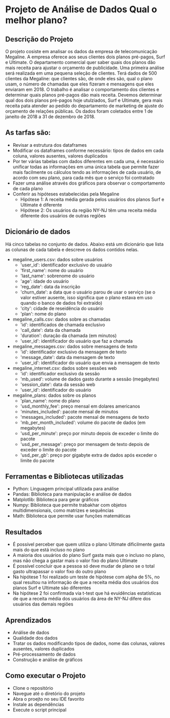 # Projeto de Análise de Dados Qual o melhor plano?

## Descrição do Projeto
O projeto cosiste em analisar os dados da empresa de telecomunicação Megaline. A empresa oferece aos seus clientes dois planos pré-pagos, Surf e Ultimate. O departamento comercial quer saber quais dos planos dão mais receita para ajustar o orçamento de publicidade. Uma primeira análise será realizada em uma pequena seleção de clientes. Terá dados de 500 clientes da Megaline: que clientes são, de onde eles são, qual o plano usam, o número de chamadas que eles fizeram e mensagens que eles enviaram em 2018. 
O trabalho é analisar o comportamento dos clientes e determinar quais planos pré-pagos dão mais receita. Devemos determinar qual dos dois planos pré-pagos hoje utulziados, Surf e Ultimate, gera mais receita pata atender ao pedido do departamento de marketing de ajuste do orçamento de relações públicas.
Os dados foram coletados entre 1 de janeito de 2018 a 31 de dezembro de 2018.

## As tarfas são:
- Revisar a estrutura dos dataframes
- Modificar os dataframes conforme necessário: tipos de dados em cada coluna, valores ausentes, valores duplicados
- Por ter várias tabelas com dados diferentes em cada uma, é necessário unificar todas as informações em uma única tabela que permite fazer mais facilmente os cálculos tendo as informações de cada usuário, de acordo com seu plano, para cada mês que o serviço foi contratado
- Fazer uma análise através dos gráficos para observar o comportamento de cada plano
- Conferir as hipóteses estabelecidas pela Megaline
  - Hipótese 1: A receita média gerada pelos usuários dos planos Surf e Ultimate é diferente
  - Hipótese 2: Os usuários da região NY-NJ têm uma receita média diferente dos usuários de outras regiões

## Dicionário de dados
Há cinco tabelas no conjunto de dados. Abaixo está um dicionário que lista as colunas de cada tabela e descreve os dados contidos nelas.
- megaline_users.csv: dados sobre usuários
  - 'user_id': identificador exclusivo do usuário
  - 'first_name': nome do usuário
  - 'last_name': sobrenome do usuário
  - 'age': idade do usuário
  - 'reg_date': data da inscrição
  - 'churn_date': a data que o usuário parou de usar o serviço (se o valor estiver ausente, isso significa que o plano estava em uso quando o banco de dados foi extraído)
  - 'city': cidade de reseidência do usuário
  - 'plan': nome do plano
- megaline_calls.csv: dados sobre as chamadas
  - 'id': identificados de chamada exclusivo
  - 'call_date': data da chamada
  - 'duration': duração da chamada (em minutos)
  - 'user_id': identificador do usuário que faz a chamada
- megaline_messages.csv: dados sobre mensagens de texto
  - 'id': identificador exclusivo da mensagem de texto
  - 'message_date': data da mensagem de texto
  - 'user_id': identificador do usuário que envia a mensagem de texto
- megaline_internet.csv: dados sobre sessões web
  - 'id': identificador exclusivo da sessão
  - 'mb_used': volume de dados gasto durante a sessão (megabytes)
  - 'session_date': data da sessão web
  - 'user_id': identificador do usuário
- megaline_plans: dados sobre os planos
  - 'plan_name': nome do plano
  - 'usd_monthly_fee': preço mensal em dolares americanos
  - 'minutes_included': pacote mensal de minutos
  - 'messages_included': pacote mensal de mensagens de texto
  - 'mb_per_month_included': volume do pacote de dados (em megabytes)
  - 'usd_per_minute': preço por minuto depois de exceder o limite do pacote
  - 'usd_per_message': preço por mensagem de texto depois de exceder o limite do pacote
  - 'usd_per_gb': preço por gigabyte extra de dados após exceder o limite do pacote

## Ferramentas e Bibliotecas utilizadas
- Python: Linguagem principal utilizada para análise
- Pandas: Biblioteca para manipulação e análise de dados
- Matplotlib: Biblioteca para gerar gráficos
- Numpy: Biblioteca que permite trabakhar com objetos multidimensionais, como matrizes e sequências
- Math: Biblioteca que permite usar funções matemáticas

## Resultados
- É possível perceber que quem utiliza o plano Ultimate dificilmente gasta mais do que está incluso no plano
- A maioria dos usuários do plano Surf gasta mais que o incluso no plano, mas não chega a gastar mais o valor fixo do plano Ultimate
- É possível concluir que a pessoa só deve mudar de plano se o total gasto ultrapassar o valor fixo do outro plano
- Na hipótese 1 foi realizado um teste de hipótese com alpha de 5%, no qual resultou na informação de que a receita média dos usuários dos planos Surf e Ultimate são diferentes
- Na hipótese 2 foi confirmada via t-test que há evuidências estatísticas de que a receita média dos usuários da área de NY-NJ difere dos usuários das demais regiões

## Aprendizados
- Análise de dados
- Qualidade dos dados
- Tratar os dados modificando tipos de dados, nome das colunas, valores ausentes, valores duplicados
- Pré-processamento de dados
- Construção e análise de gráficos

## Como executar o Projeto
- Clone o repositório
- Navegue até o diretório do projeto
- Abra o proejto no seu IDE favorito
- Instale as dependências
- Execute o script principal
